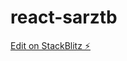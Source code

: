 # react-sarztb

[Edit on StackBlitz ⚡️](https://stackblitz.com/edit/adding-questions-quiz-react-sarztb)
